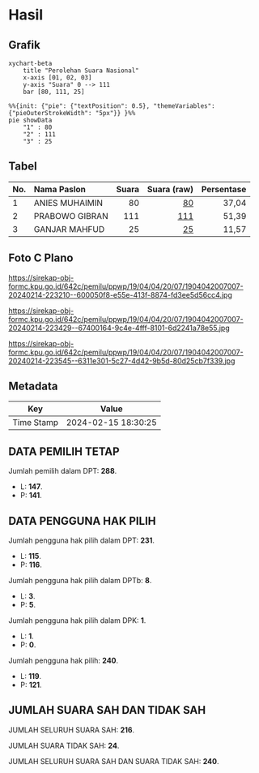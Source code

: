 # Hasil

## Grafik

```mermaid
xychart-beta
    title "Perolehan Suara Nasional"
    x-axis [01, 02, 03]
    y-axis "Suara" 0 --> 111
    bar [80, 111, 25]
```

```mermaid
%%{init: {"pie": {"textPosition": 0.5}, "themeVariables": {"pieOuterStrokeWidth": "5px"}} }%%
pie showData
    "1" : 80
    "2" : 111
    "3" : 25
```

## Tabel

| No. | Nama Paslon    | Suara | Suara (raw) | Persentase |
|:--- |:-------------- | -----:| -----------:| ----------:|
| 1   | ANIES MUHAIMIN | 80    | [80][p-1]   | 37,04      |
| 2   | PRABOWO GIBRAN | 111   | [111][p-2]  | 51,39      |
| 3   | GANJAR MAHFUD  | 25    | [25][p-3]   | 11,57      |


[p-1]: https://github.com/gigit-pemilu/pemilu-2024/blob/main/pilpres/hitung-suara/sub/19-kepulauan-bangka-belitung/sub/04-bangka-tengah/sub/04-simpang-katis/sub/2007-terak/sub/007-tps/sub/paslon-1.txt
[p-2]: https://github.com/gigit-pemilu/pemilu-2024/blob/main/pilpres/hitung-suara/sub/19-kepulauan-bangka-belitung/sub/04-bangka-tengah/sub/04-simpang-katis/sub/2007-terak/sub/007-tps/sub/paslon-2.txt
[p-3]: https://github.com/gigit-pemilu/pemilu-2024/blob/main/pilpres/hitung-suara/sub/19-kepulauan-bangka-belitung/sub/04-bangka-tengah/sub/04-simpang-katis/sub/2007-terak/sub/007-tps/sub/paslon-3.txt

## Foto C Plano

https://sirekap-obj-formc.kpu.go.id/642c/pemilu/ppwp/19/04/04/20/07/1904042007007-20240214-223210--600050f8-e55e-413f-8874-fd3ee5d56cc4.jpg

https://sirekap-obj-formc.kpu.go.id/642c/pemilu/ppwp/19/04/04/20/07/1904042007007-20240214-223429--67400164-9c4e-4fff-8101-6d2241a78e55.jpg

https://sirekap-obj-formc.kpu.go.id/642c/pemilu/ppwp/19/04/04/20/07/1904042007007-20240214-223545--6311e301-5c27-4d42-9b5d-80d25cb7f339.jpg


## Metadata

| Key        | Value               |
| ---------- | ------------------- |
| Time Stamp | 2024-02-15 18:30:25 |


## DATA PEMILIH TETAP

Jumlah pemilih dalam DPT: **288**.
 * L: **147**.
 * P: **141**.

## DATA PENGGUNA HAK PILIH

Jumlah pengguna hak pilih dalam DPT: **231**.
 * L: **115**.
 * P: **116**.

Jumlah pengguna hak pilih dalam DPTb: **8**.
 * L: **3**.
 * P: **5**.

Jumlah pengguna hak pilih dalam DPK: **1**.
 * L: **1**.
 * P: **0**.

Jumlah pengguna hak pilih: **240**.
 * L: **119**.
 * P: **121**.

## JUMLAH SUARA SAH DAN TIDAK SAH

JUMLAH SELURUH SUARA SAH: **216**.

JUMLAH SUARA TIDAK SAH: **24**.

JUMLAH SELURUH SUARA SAH DAN SUARA TIDAK SAH: **240**.


